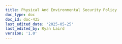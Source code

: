 ```yaml
---
title: Physical And Environmental Security Policy
doc_type: doc
doc_id: doc-435
last_edited_date: '2025-05-25'
last_edited_by: Ryan Laird
version: '1.0'
---
```


<!-- Unsupported block type: unsupported -->
